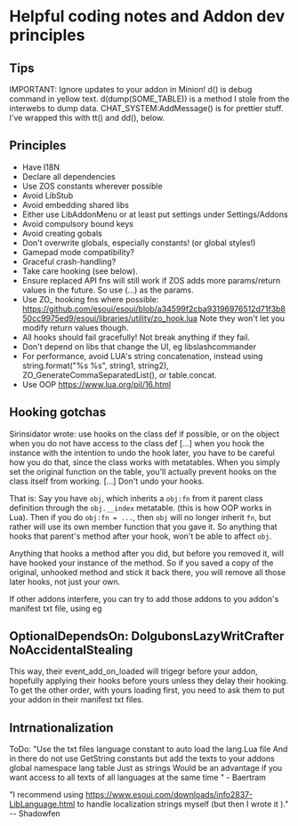 Helpful coding notes and Addon dev principles
=============================================

Tips
----
IMPORTANT: Ignore updates to your addon in Minion!
d() is debug command in yellow text.
d(dump(SOME_TABLE)) is a method I stole from the interwebs to dump data.
CHAT_SYSTEM:AddMessage(<message String>) is for prettier stuff. I've wrapped this with tt() and dd(), below.


Principles
----------
* Have I18N
* Declare all dependencies
* Use ZOS constants wherever possible
* Avoid LibStub
* Avoid embedding shared libs
* Either use LibAddonMenu or at least put settings under Settings/Addons
* Avoid compulsory bound keys
* Avoid creating gobals
* Don't overwrite globals, especially constants! (or global styles!)
* Gamepad mode compatibility?
* Graceful crash-handling?
* Take care hooking (see below).
* Ensure replaced API fns will still work if ZOS adds more params/return values in the future. So use (...) as the params.
* Use ZO_ hooking fns where possible: https://github.com/esoui/esoui/blob/a34599f2cba93196976512d71f3b850cc9975ed9/esoui/libraries/utility/zo_hook.lua
  Note they won't let you modify return values though.
* All hooks should fail gracefully! Not break anything if they fail.
* Don't depend on libs that change the UI, eg libslashcommander 
* For performance, avoid LUA's string concatenation, instead using string.format("%s %s", string1, string2), ZO_GenerateCommaSeparatedList(), or table.concat.
* Use OOP https://www.lua.org/pil/16.html

Hooking gotchas
---------------
Sirinsidator wrote:
  use hooks on the class def if possible, or on the object when you do not have access to the class def
  [...] when you hook the instance with the intention to undo the hook later,
  you have to be careful how you do that, since the class works with metatables. When you simply set
  the original function on the table, you'll actually prevent hooks on the class itself from working.
  [...] Don't undo your hooks.

That is:
Say you have `obj`, which inherits a `obj:fn` from it parent class definition through the `obj.__index` metatable. (this is how OOP works in Lua).
Then if you do `obj:fn = ...`, then `obj` will no longer inherit `fn`, but rather will use its own member function that you gave it.
So anything that hooks that parent's method after your hook, won't be able to affect `obj`.

Anything that hooks a method after you did, but before you removed it, will have hooked your
instance of the method. So if you saved a copy of the original, unhooked method and stick it back
there, you will remove all those later hooks, not just your own.


If other addons interfere, you can try to add those addons to you addon's manifest txt file, using eg
## OptionalDependsOn: DolgubonsLazyWritCrafter NoAccidentalStealing
This way, their event_add_on_loaded will trigegr before your addon, hopefully applying their hooks before yours unless they delay their hooking.
To get the other order, with yours loading first, you need to ask them to put your addon in their manifest txt files.

Intrnationalization
-------------------
ToDo:           "Use the txt files language constant to auto load the lang.Lua file
And in there do not use GetString constants but add the texts to your addons global namespace lang table
Just as strings
Would be an advantage if you want access to all texts of all languages at the same time
" - Baertram

"I recommend using https://www.esoui.com/downloads/info2837-LibLanguage.html to handle localization strings myself (but then I wrote it <g>)." -- Shadowfen
